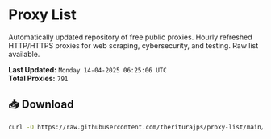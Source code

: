 # Proxy List

Automatically updated repository of free public proxies. Hourly refreshed HTTP/HTTPS proxies for web scraping, cybersecurity, and testing. Raw list available.

**Last Updated:** `Monday 14-04-2025 06:25:06 UTC`  
**Total Proxies:** `791`

## 📥 Download
```bash
curl -O https://raw.githubusercontent.com/theriturajps/proxy-list/main/proxies.txt
